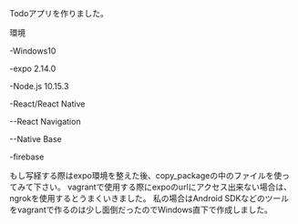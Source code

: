 Todoアプリを作りました。

環境

-Windows10

-expo 2.14.0

-Node.js 10.15.3

-React/React Native

--React Navigation

--Native Base

-firebase

もし写経する際はexpo環境を整えた後、copy_packageの中のファイルを使ってみて下さい。
vagrantで使用する際にexpoのurlにアクセス出来ない場合は、ngrokを使用するとうまくいきました。
私の場合はAndroid SDKなどのツールをvagrantで作るのは少し面倒だったのでWindows直下で作成しました。
